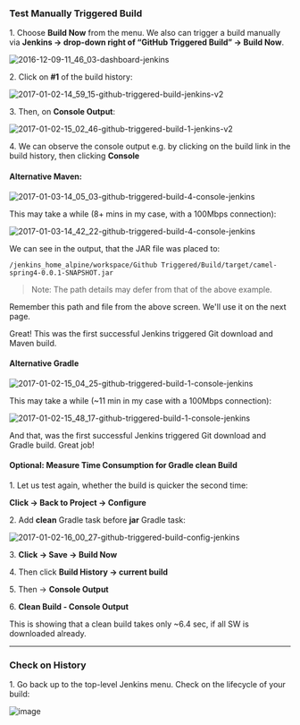 ### Test Manually Triggered Build

1\. Choose **Build Now** from the menu. We also can trigger a build manually via **Jenkins -> drop-down right of “GitHub Triggered Build” -> Build Now**.

![2016-12-09-11_46_03-dashboard-jenkins](https://user-images.githubusercontent.com/558905/37997255-612f5cb4-31e8-11e8-9b68-33a69cef4ee2.png)

2\. Click on **#1** of the build history:

![2017-01-02-14_59_15-github-triggered-build-jenkins-v2](https://user-images.githubusercontent.com/558905/37997312-7e763054-31e8-11e8-8c91-8badaba0e606.png)

3\. Then, on **Console Output**:

![2017-01-02-15_02_46-github-triggered-build-1-jenkins-v2](https://user-images.githubusercontent.com/558905/37997313-7e84dc76-31e8-11e8-9663-fbded1ae4aa4.png)

4\. We can observe the console output e.g. by clicking on the build link in the build history, then clicking **Console**

#### Alternative Maven:

![2017-01-03-14_05_03-github-triggered-build-4-console-jenkins](https://user-images.githubusercontent.com/558905/37997324-7f03fca4-31e8-11e8-9708-7229e7f6a322.png)

This may take a while (8+ mins in my case, with a 100Mbps connection):

![2017-01-03-14_42_22-github-triggered-build-4-console-jenkins](https://user-images.githubusercontent.com/558905/37997325-7f110e9e-31e8-11e8-96b5-a2dab68f1e2b.png)

We can see in the output, that the JAR file was placed to:

`/jenkins_home_alpine/workspace/Github Triggered/Build/target/camel-spring4-0.0.1-SNAPSHOT.jar`

>Note: The path details may defer from that of the above example.

Remember this path and file from the above screen. We'll use it on the next page.

Great! This was the first successful Jenkins triggered Git download and Maven build.

#### Alternative Gradle

![2017-01-02-15_04_25-github-triggered-build-1-console-jenkins](https://user-images.githubusercontent.com/558905/37997314-7e955236-31e8-11e8-8f25-6bb3c793d86d.png)

This may take a while (~11 min in my case with a 100Mbps connection):

![2017-01-02-15_48_17-github-triggered-build-1-console-jenkins](https://user-images.githubusercontent.com/558905/37997315-7ea48620-31e8-11e8-95e5-b0b7204e78c4.png)

And that, was the first successful Jenkins triggered Git download and Gradle build. Great job!

#### Optional: Measure Time Consumption for Gradle clean Build

1\. Let us test again, whether the build is quicker the second time:

**Click -> Back to Project -> Configure**

2\. Add **clean** Gradle task before **jar** Gradle task:

![2017-01-02-16_00_27-github-triggered-build-config-jenkins](https://user-images.githubusercontent.com/558905/37997316-7eb44cd6-31e8-11e8-9894-9e52074144f8.png)

3\. **Click -> Save -> Build Now**

4\. Then click **Build History -> current build**

5\. Then -> **Console Output**

6\. **Clean Build - Console Output**

This is showing that a clean build takes only ~6.4 sec, if all SW is downloaded already.

----

### Check on History

1\. Go back up to the top-level Jenkins menu. Check on the lifecycle of your build:

![image](https://user-images.githubusercontent.com/558905/38007181-2025b5aa-3216-11e8-8bba-f9e84e7ab690.png)
